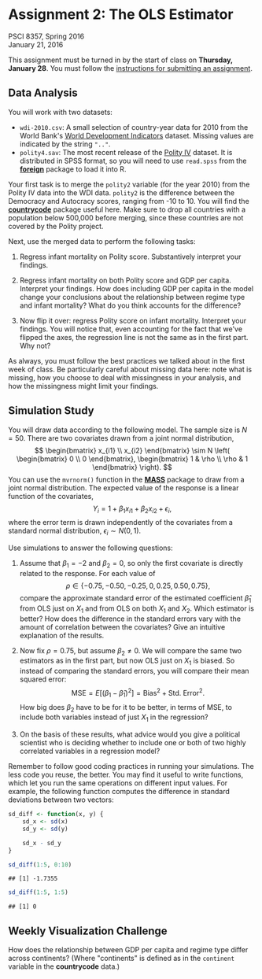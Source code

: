 # Assignment 2: The OLS Estimator
PSCI 8357, Spring 2016  
January 21, 2016  


This assignment must be turned in by the start of class on **Thursday, January 28**.  You must follow the [instructions for submitting an assignment](http://bkenkel.com/psci8357/submission-instructions.pdf).


## Data Analysis

You will work with two datasets:

* `wdi-2010.csv`: A small selection of country-year data for 2010 from the World Bank's [World Development Indicators](http://data.worldbank.org/products/wdi) dataset.  Missing values are indicated by the string `".."`.
* `polity4.sav`: The most recent release of the [Polity IV](http://www.systemicpeace.org/polity/polity4.htm) dataset.  It is distributed in SPSS format, so you will need to use `read.spss` from the [**foreign**](https://cran.r-project.org/web/packages/foreign/index.html) package to load it into R.

Your first task is to merge the `polity2` variable (for the year 2010) from the Polity IV data into the WDI data.  `polity2` is the difference between the Democracy and Autocracy scores, ranging from -10 to 10.  You will find the [**countrycode**](https://cran.r-project.org/web/packages/countrycode/index.html) package useful here.  Make sure to drop all countries with a population below 500,000 before merging, since these countries are not covered by the Polity project.

Next, use the merged data to perform the following tasks:

1. Regress infant mortality on Polity score.  Substantively interpret your findings.

2. Regress infant mortality on both Polity score and GDP per capita.  Interpret your findings.  How does including GDP per capita in the model change your conclusions about the relationship between regime type and infant mortality?  What do you think accounts for the difference?

3. Now flip it over: regress Polity score on infant mortality.  Interpret your findings.  You will notice that, even accounting for the fact that we've flipped the axes, the regression line is not the same as in the first part.  Why not?

As always, you must follow the best practices we talked about in the first week of class.  Be particularly careful about missing data here: note what is missing, how you choose to deal with missingness in your analysis, and how the missingness might limit your findings.


## Simulation Study

You will draw data according to the following model.  The sample size is $N = 50$.  There are two covariates drawn from a joint normal distribution,
$$
\begin{bmatrix} x_{i1} \\ x_{i2} \end{bmatrix}
\sim
N \left(
  \begin{bmatrix} 0 \\ 0 \end{bmatrix},
  \begin{bmatrix} 1 & \rho \\ \rho & 1 \end{bmatrix}
\right).
$$
You can use the `mvrnorm()` function in the [**MASS**](https://cran.r-project.org/web/packages/MASS/index.html) package to draw from a joint normal distribution.  The expected value of the response is a linear function of the covariates,
$$
Y_i = 1 + \beta_1 x_{i1} + \beta_2 x_{i2} + \epsilon_i,
$$
where the error term is drawn independently of the covariates from a standard normal distribution, $\epsilon_i \sim N(0, 1)$.

Use simulations to answer the following questions:

1. Assume that $\beta_1 = -2$ and $\beta_2 = 0$, so only the first covariate is directly related to the response.  For each value of $$\rho \in \{-0.75, -0.50, -0.25, 0, 0.25, 0.50, 0.75\},$$ compare the approximate standard error of the estimated coefficient $\hat{\beta}_1$ from OLS just on $X_1$ and from OLS on both $X_1$ and $X_2$.  Which estimator is better?  How does the difference in the standard errors vary with the amount of correlation between the covariates?  Give an intuitive explanation of the results.

2. Now fix $\rho = 0.75$, but assume $\beta_2 \neq 0$.  We will compare the same two estimators as in the first part, but now OLS just on $X_1$ is biased.  So instead of comparing the standard errors, you will compare their mean squared error: $$\text{MSE} = E[(\beta_1 - \hat{\beta}_1)^2] = \text{Bias}^2 + \text{Std. Error}^2.$$  How big does $\beta_2$ have to be for it to be better, in terms of MSE, to include both variables instead of just $X_1$ in the regression?

3. On the basis of these results, what advice would you give a political scientist who is deciding whether to include one or both of two highly correlated variables in a regression model?

Remember to follow good coding practices in running your simulations.  The less code you reuse, the better.  You may find it useful to write functions, which let you run the same operations on different input values.  For example, the following function computes the difference in standard deviations between two vectors:


```r
sd_diff <- function(x, y) {
    sd_x <- sd(x)
    sd_y <- sd(y)

    sd_x - sd_y
}

sd_diff(1:5, 0:10)
```

```
## [1] -1.7355
```

```r
sd_diff(1:5, 1:5)
```

```
## [1] 0
```


## Weekly Visualization Challenge

How does the relationship between GDP per capita and regime type differ across continents?  (Where "continents" is defined as in the `continent` variable in the **countrycode** data.)
